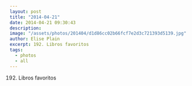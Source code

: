 ```yaml
---
layout: post
title: "2014-04-21"
date: 2014-04-21 09:30:43
description: 
image: "/assets/photos/201404/d1d86cc02b66fcf7e2d3c721393d5139.jpg"
author: Elise Plain
excerpt: 192. Libros favoritos
tags: 
  - photos
  - all
---
```


192. Libros favoritos
<p></p>
